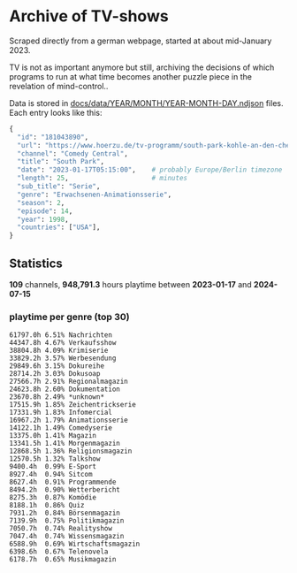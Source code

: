 # Archive of TV-shows

Scraped directly from a german webpage, started at about mid-January 2023.

TV is not as important anymore but still, archiving the decisions of which programs to run at what time
becomes another puzzle piece in the revelation of mind-control.. 

Data is stored in [docs/data/YEAR/MONTH/YEAR-MONTH-DAY.ndjson](docs/data/) files. 
Each entry looks like this:

```python
{
  "id": "181043890", 
  "url": "https://www.hoerzu.de/tv-programm/south-park-kohle-an-den-chefkoch/bid_181043890/", 
  "channel": "Comedy Central", 
  "title": "South Park", 
  "date": "2023-01-17T05:15:00",    # probably Europe/Berlin timezone 
  "length": 25,                     # minutes 
  "sub_title": "Serie", 
  "genre": "Erwachsenen-Animationsserie", 
  "season": 2, 
  "episode": 14, 
  "year": 1998, 
  "countries": ["USA"],
}
```

## Statistics

**109** channels, **948,791.3** hours playtime between **2023-01-17** and **2024-07-15**


### playtime per genre (top 30)

    61797.0h 6.51% Nachrichten
    44347.8h 4.67% Verkaufsshow
    38804.8h 4.09% Krimiserie
    33829.2h 3.57% Werbesendung
    29849.6h 3.15% Dokureihe
    28714.2h 3.03% Dokusoap
    27566.7h 2.91% Regionalmagazin
    24623.8h 2.60% Dokumentation
    23670.8h 2.49% *unknown*
    17515.9h 1.85% Zeichentrickserie
    17331.9h 1.83% Infomercial
    16967.2h 1.79% Animationsserie
    14122.1h 1.49% Comedyserie
    13375.0h 1.41% Magazin
    13341.5h 1.41% Morgenmagazin
    12868.5h 1.36% Religionsmagazin
    12570.5h 1.32% Talkshow
    9400.4h  0.99% E-Sport
    8927.4h  0.94% Sitcom
    8627.4h  0.91% Programmende
    8494.2h  0.90% Wetterbericht
    8275.3h  0.87% Komödie
    8188.1h  0.86% Quiz
    7931.2h  0.84% Börsenmagazin
    7139.9h  0.75% Politikmagazin
    7050.7h  0.74% Realityshow
    7047.4h  0.74% Wissensmagazin
    6588.9h  0.69% Wirtschaftsmagazin
    6398.6h  0.67% Telenovela
    6178.7h  0.65% Musikmagazin
